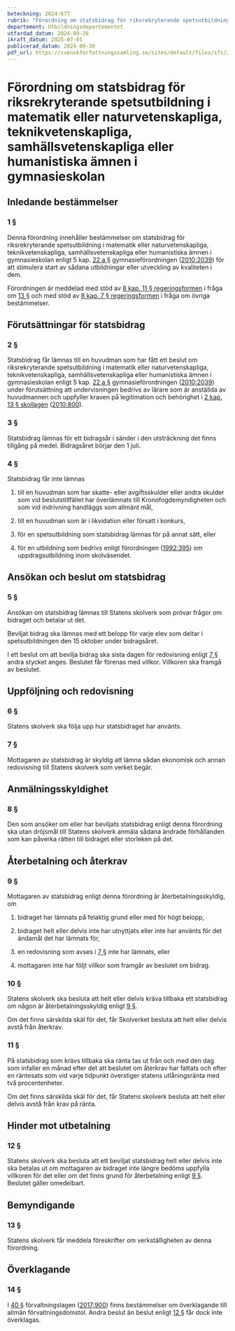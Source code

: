 ```yaml
---
beteckning: 2024:677
rubrik: "Förordning om statsbidrag för riksrekryterande spetsutbildning i matematik eller naturvetenskapliga, teknikvetenskapliga, samhällsvetenskapliga eller humanistiska ämnen i gymnasieskolan"
departement: Utbildningsdepartementet
utfardad_datum: 2024-09-26
ikraft_datum: 2025-07-01
publicerad_datum: 2024-09-30
pdf_url: https://svenskforfattningssamling.se/sites/default/files/sfs/2024-09/SFS2024-677.pdf
---
```


# Förordning om statsbidrag för riksrekryterande spetsutbildning i matematik eller naturvetenskapliga, teknikvetenskapliga, samhällsvetenskapliga eller humanistiska ämnen i gymnasieskolan

## Inledande bestämmelser

### 1 §

Denna förordning innehåller bestämmelser om statsbidrag för riksrekryterande spetsutbildning i matematik eller naturvetenskapliga, teknikvetenskapliga, samhällsvetenskapliga eller humanistiska ämnen i gymnasieskolan enligt 5 kap. [22 a §](#kap5.22a) gymnasieförordningen ([2010:2039](https://selex.se/eli/sfs/2010/2039)) för att stimulera start av sådana utbildningar eller utveckling av kvaliteten i dem.

Förordningen är meddelad med stöd av [8 kap. 11 § regeringsformen](https://selex.se/eli/sfs/1974/152#kap8.11) i fråga om [13 §](#13) och med stöd av [8 kap. 7 § regeringsformen](https://selex.se/eli/sfs/1974/152#kap8.7) i fråga om övriga bestämmelser.

## Förutsättningar för statsbidrag

### 2 §

Statsbidrag får lämnas till en huvudman som har fått ett beslut om riksrekryterande spetsutbildning i matematik eller naturvetenskapliga, teknikvetenskapliga, samhällsvetenskapliga eller humanistiska ämnen i gymnasieskolan enligt 5 kap. [22 a §](#kap5.22a) gymnasieförordningen ([2010:2039](https://selex.se/eli/sfs/2010/2039)) under förutsättning att undervisningen bedrivs av lärare som är anställda av huvudmannen och uppfyller kraven på legitimation och behörighet i [2 kap. 13 § skollagen](https://selex.se/eli/sfs/1985/1100#kap2.13) ([2010:800](https://selex.se/eli/sfs/2010/800)).

### 3 §

Statsbidrag lämnas för ett bidragsår i sänder i den utsträckning det finns tillgång på medel. Bidragsåret börjar den 1 juli.

### 4 §

Statsbidrag får inte lämnas

1. till en huvudman som har skatte- eller avgiftsskulder eller andra skulder som vid beslutstillfället har överlämnats till Kronofogdemyndigheten och som vid indrivning handläggs som allmänt mål,

2. till en huvudman som är i likvidation eller försatt i konkurs,

3. för en spetsutbildning som statsbidrag lämnas för på annat sätt, eller

4. för en utbildning som bedrivs enligt förordningen ([1992:395](https://selex.se/eli/sfs/1992/395)) om uppdragsutbildning inom skolväsendet.

## Ansökan och beslut om statsbidrag

### 5 §

Ansökan om statsbidrag lämnas till Statens skolverk som prövar frågor om bidraget och betalar ut det.

Beviljat bidrag ska lämnas med ett belopp för varje elev som deltar i spetsutbildningen den 15 oktober under bidragsåret.

I ett beslut om att bevilja bidrag ska sista dagen för redovisning enligt [7 §](#7) andra stycket anges. Beslutet får förenas med villkor. Villkoren ska framgå av beslutet.

## Uppföljning och redovisning

### 6 §

Statens skolverk ska följa upp hur statsbidraget har använts.

### 7 §

Mottagaren av statsbidrag är skyldig att lämna sådan ekonomisk och annan redovisning till Statens skolverk som verket begär.

## Anmälningsskyldighet

### 8 §

Den som ansöker om eller har beviljats statsbidrag enligt denna förordning ska utan dröjsmål till Statens skolverk anmäla sådana ändrade förhållanden som kan påverka rätten till bidraget eller storleken på det.

## Återbetalning och återkrav

### 9 §

Mottagaren av statsbidrag enligt denna förordning är återbetalningsskyldig, om

1. bidraget har lämnats på felaktig grund eller med för högt belopp,

2. bidraget helt eller delvis inte har utnyttjats eller inte har använts för det ändamål det har lämnats för,

3. en redovisning som avses i [7 §](#7) inte har lämnats, eller

4. mottagaren inte har följt villkor som framgår av beslutet om bidrag.

### 10 §

Statens skolverk ska besluta att helt eller delvis kräva tillbaka ett statsbidrag om någon är återbetalningsskyldig enligt [9 §](#9).

Om det finns särskilda skäl för det, får Skolverket besluta att helt eller delvis avstå från återkrav.

### 11 §

På statsbidrag som krävs tillbaka ska ränta tas ut från och med den dag som infaller en månad efter det att beslutet om återkrav har fattats och efter en räntesats som vid varje tidpunkt överstiger statens utlåningsränta med två procentenheter.

Om det finns särskilda skäl för det, får Statens skolverk besluta att helt eller delvis avstå från krav på ränta.

## Hinder mot utbetalning

### 12 §

Statens skolverk ska besluta att ett beviljat statsbidrag helt eller delvis inte ska betalas ut om mottagaren av bidraget inte längre bedöms uppfylla villkoren för det eller om det finns grund för återbetalning enligt [9 §](#9). Beslutet gäller omedelbart.

## Bemyndigande

### 13 §

Statens skolverk får meddela föreskrifter om verkställigheten av denna förordning.

## Överklagande

### 14 §

I [40 §](#40) förvaltningslagen ([2017:900](https://selex.se/eli/sfs/2017/900)) finns bestämmelser om överklagande till allmän förvaltningsdomstol. Andra beslut än beslut enligt [12 §](#12) får dock inte överklagas.